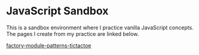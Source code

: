 # JavaScript Sandbox
This is a sandbox environment where I practice vanilla JavaScript 
concepts. The pages I create from my practice are linked below.

<a href="https://tanner-denti.github.io/javascript-sandbox/factory-module-patterns/" target="_blank">factory-module-patterns-tictactoe</a>
